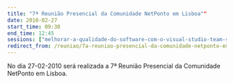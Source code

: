 ```yaml
---
title: "7ª Reunião Presencial da Comunidade NetPonto em Lisboa""
date: 2010-02-27
start_time: 09:30
end_time: 12:45
sessions: ["melhorar-a-qualidade-do-software-com-o-visual-studio-team-system","fluentnhibernate-mapeamento-fluente-e-automatico-para-o-nhibernate"]
redirect_from: /reuniao/7a-reuniao-presencial-da-comunidade-netponto-em-lisboa/
---
```

No dia 27-02-2010 será realizada a 7ª Reunião Presencial da Comunidade NetPonto em Lisboa.